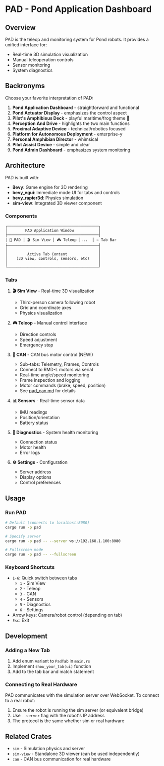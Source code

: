# PAD - Pond Application Dashboard

## Overview

PAD is the teleop and monitoring system for Pond robots. It provides a unified interface for:

- Real-time 3D simulation visualization
- Manual teleoperation controls
- Sensor monitoring
- System diagnostics

## Backronyms

Choose your favorite interpretation of PAD:

1. **Pond Application Dashboard** - straightforward and functional
2. **Pond Actuator Display** - emphasizes the control aspect
3. **Pilot's Amphibious Deck** - playful maritime/frog theme 🐸
4. **Perception And Drive** - highlights the two main functions
5. **Proximal Adaptive Device** - technical/robotics focused
6. **Platform for Autonomous Deployment** - enterprise-y
7. **Personal Amphibian Director** - whimsical
8. **Pilot Assist Device** - simple and clear
9. **Pond Admin Dashboard** - emphasizes system monitoring

## Architecture

PAD is built with:

- **Bevy**: Game engine for 3D rendering
- **bevy_egui**: Immediate mode UI for tabs and controls
- **bevy_rapier3d**: Physics simulation
- **sim-view**: Integrated 3D viewer component

### Components

```
┌─────────────────────────────────────────┐
│        PAD Application Window           │
├─────────────────────────────────────────┤
│ 🐸 PAD │ 🎬 Sim View │ 🎮 Teleop │...  │ ← Tab Bar
├─────────────────────────────────────────┤
│                                         │
│         Active Tab Content              │
│    (3D view, controls, sensors, etc)    │
│                                         │
└─────────────────────────────────────────┘
```

### Tabs

1. **🎬 Sim View** - Real-time 3D visualization

   - Third-person camera following robot
   - Grid and coordinate axes
   - Physics visualization

2. **🎮 Teleop** - Manual control interface

   - Direction controls
   - Speed adjustment
   - Emergency stop

3. **🔌 CAN** - CAN bus motor control (NEW!)

   - Sub-tabs: Telemetry, Frames, Controls
   - Connect to RMD-L motors via serial
   - Real-time angle/speed monitoring
   - Frame inspection and logging
   - Motor commands (brake, speed, position)
   - See [pad_can.md](pad_can.md) for details

4. **📊 Sensors** - Real-time sensor data

   - IMU readings
   - Position/orientation
   - Battery status

5. **🔧 Diagnostics** - System health monitoring

   - Connection status
   - Motor health
   - Error logs

6. **⚙️ Settings** - Configuration
   - Server address
   - Display options
   - Control preferences

## Usage

### Run PAD

```bash
# Default (connects to localhost:8080)
cargo run -p pad

# Specify server
cargo run -p pad -- --server ws://192.168.1.100:8080

# Fullscreen mode
cargo run -p pad -- --fullscreen
```

### Keyboard Shortcuts

- `1-6`: Quick switch between tabs
  - `1` - Sim View
  - `2` - Teleop
  - `3` - CAN
  - `4` - Sensors
  - `5` - Diagnostics
  - `6` - Settings
- Arrow keys: Camera/robot control (depending on tab)
- `Esc`: Exit

## Development

### Adding a New Tab

1. Add enum variant to `PadTab` in `main.rs`
2. Implement `show_your_tab(ui)` function
3. Add to the tab bar and match statement

### Connecting to Real Hardware

PAD communicates with the simulation server over WebSocket. To connect to a real robot:

1. Ensure the robot is running the sim server (or equivalent bridge)
2. Use `--server` flag with the robot's IP address
3. The protocol is the same whether sim or real hardware

## Related Crates

- `sim` - Simulation physics and server
- `sim-view` - Standalone 3D viewer (can be used independently)
- `can` - CAN bus communication for real hardware
